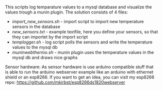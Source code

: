This scripts log temparature values to a mysql database and visualize the values trough a munin plugin.
The solution consists of 4 files:

- *import_new_sensors.sh* - import script to import new temperature sensors in the database
- *new_sensors.txt* - example textfile, here you define your sensors, so that they can importet by the import script
- *templogger.sh* - log script polls the sensors and write the temperature values to the mysql db
- *muninwebthermo.sh* - munin plugin uses the temperature values in the mysql db and draws nice graphs

Sensor hardware:
As sensor hardware is use arduino compatible stuff that is able to run the arduino webserver example like an 
arduino with ethernet shield or an esp8266. If you want to get an idea, you can visit my esp8266 repo: 
https://github.com/mkirbst/esp8266ds1820webserver
